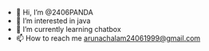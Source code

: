 - 👋 Hi, I’m @2406PANDA
- 👀 I’m interested in java
- 🌱 I’m currently learning chatbox
- 📫 How to reach me arunachalam24061999@gmail.com

<!---
2406PANDA/2406PANDA is a ✨ special ✨ repository because its `README.md` (this file) appears on your GitHub profile.
You can click the Preview link to take a look at your changes.
--->

